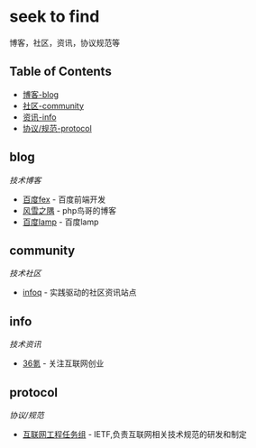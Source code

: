 # seek to find
博客，社区，资讯，协议规范等

## Table of Contents
- [博客-blog](#blog) 
- [社区-community](#community)
- [资讯-info](#info)
- [协议/规范-protocol](#protocol)

## blog
*技术博客*

- [百度fex](http://fex.baidu.com/) - 百度前端开发
- [风雪之隅](http://www.laruence.com/) - php鸟哥的博客
- [百度lamp](http://lamp.baidu.com/) - 百度lamp

## community
*技术社区*

- [infoq](http://www.infoq.com/) - 实践驱动的社区资讯站点

## info
*技术资讯*

- [36氪](http://www.36kr.com/) - 关注互联网创业 

## protocol 
*协议/规范*

- [互联网工程任务组](http://tools.ietf.org/) - IETF,负责互联网相关技术规范的研发和制定
